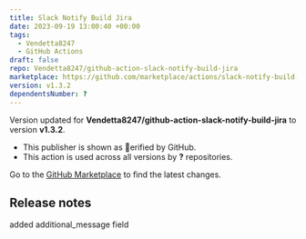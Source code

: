 ```yaml
---
title: Slack Notify Build Jira
date: 2023-09-19 13:00:40 +00:00
tags:
  - Vendetta8247
  - GitHub Actions
draft: false
repo: Vendetta8247/github-action-slack-notify-build-jira
marketplace: https://github.com/marketplace/actions/slack-notify-build-jira
version: v1.3.2
dependentsNumber: ?
---
```



Version updated for **Vendetta8247/github-action-slack-notify-build-jira** to version **v1.3.2**.
- This publisher is shown as erified by GitHub.
- This action is used across all versions by **?** repositories.

Go to the [GitHub Marketplace](https://github.com/marketplace/actions/slack-notify-build-jira) to find the latest changes.

## Release notes

added additional_message field
